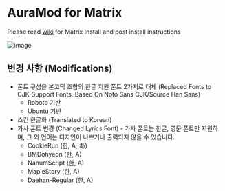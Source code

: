 
# AuraMod for Matrix

Please read [wiki](https://github.com/SerpentDrago/skin.auramod/wiki) for Matrix Install  and post install instructions 

![image](https://user-images.githubusercontent.com/21133858/119548063-d2253d80-bd63-11eb-8db7-a1d6062788b2.png)

## 변경 사항 (Modifications)

* 폰트 구성을 본고딕 조합의 한글 지원 폰트 2가지로 대체 (Replaced Fonts to CJK-Support Fonts. Based On Noto Sans CJK/Source Han Sans)
  * Roboto 기반
  * Ubuntu 기반
* 스킨 한글화 (Translated to Korean)
* 가사 폰트 변경 (Changed Lyrics Font) - 가사 폰트는 한글, 영문 폰트만 지원하며, 그 외 언어는 디자인이 나쁘거나 출력되지 않을 수 있습니다.
  * CookieRun (한, A, あ)
  * BMDohyeon (한, A)
  * NanumScript (한, A)
  * MapleStory (한, A)
  * Daehan-Regular (한, A)
